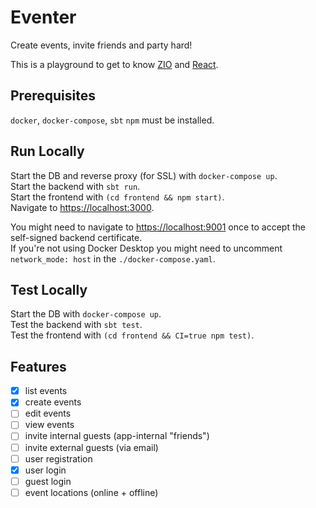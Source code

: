 # Eventer

Create events, invite friends and party hard!

This is a playground to get to know [ZIO](https://zio.dev/) and [React](https://reactjs.org/).


## Prerequisites

`docker`, `docker-compose`, `sbt` `npm` must be installed.


## Run Locally

Start the DB and reverse proxy (for SSL) with `docker-compose up`.  
Start the backend with `sbt run`.  
Start the frontend with `(cd frontend && npm start)`.  
Navigate to [https://localhost:3000](https://localhost:3000).

You might need to navigate to [https://localhost:9001](https://localhost:9001) once to accept the self-signed backend certificate.  
If you're not using Docker Desktop you might need to uncomment `network_mode: host` in the `./docker-compose.yaml`.


## Test Locally

Start the DB with `docker-compose up`.  
Test the backend with `sbt test`.  
Test the frontend with `(cd frontend && CI=true npm test)`.


## Features

- [x] list events
- [x] create events
- [ ] edit events
- [ ] view events
- [ ] invite internal guests (app-internal "friends")
- [ ] invite external guests (via email)
- [ ] user registration
- [x] user login
- [ ] guest login
- [ ] event locations (online + offline)